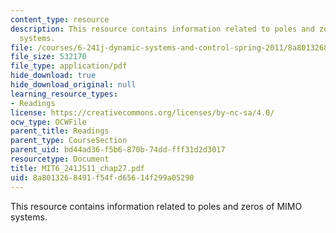 ```yaml
---
content_type: resource
description: This resource contains information related to poles and zeros of MIMO
  systems.
file: /courses/6-241j-dynamic-systems-and-control-spring-2011/8a8013268491f54fd65614f299a05290_MIT6_241JS11_chap27.pdf
file_size: 532170
file_type: application/pdf
hide_download: true
hide_download_original: null
learning_resource_types:
- Readings
license: https://creativecommons.org/licenses/by-nc-sa/4.0/
ocw_type: OCWFile
parent_title: Readings
parent_type: CourseSection
parent_uid: bd44ad36-f5b6-870b-74dd-fff31d2d3017
resourcetype: Document
title: MIT6_241JS11_chap27.pdf
uid: 8a801326-8491-f54f-d656-14f299a05290
---
```

This resource contains information related to poles and zeros of MIMO systems.